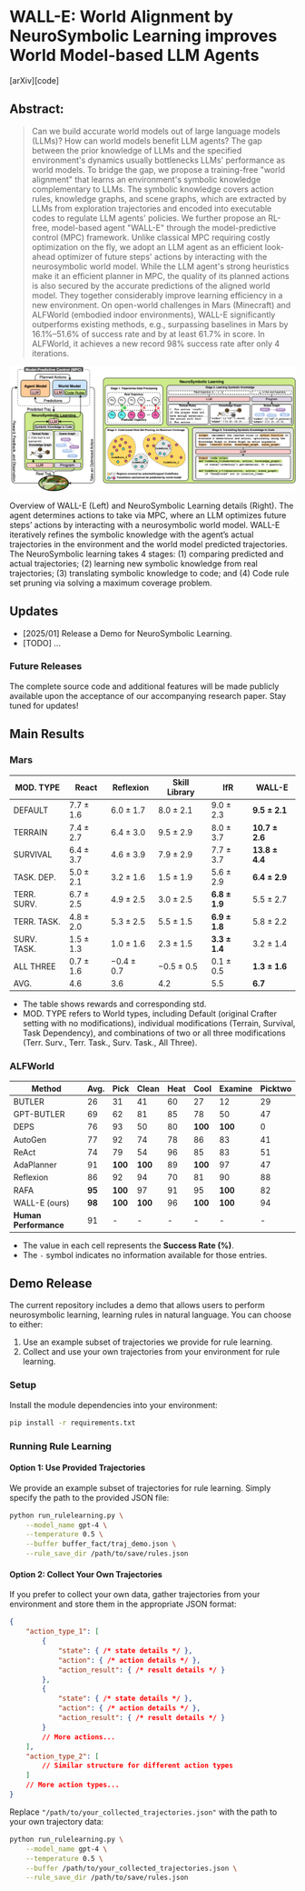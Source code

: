 # WALL-E: World Alignment by NeuroSymbolic Learning improves World Model-based LLM Agents

[arXiv][code]

## Abstract:
> Can we build accurate world models out of large language models (LLMs)? How can world models benefit LLM agents? The gap between the prior knowledge of LLMs and the specified environment's dynamics usually bottlenecks LLMs' performance as world models. To bridge the gap, we propose a training-free "world alignment" that learns an environment's symbolic knowledge complementary to LLMs. The symbolic knowledge covers action rules, knowledge graphs, and scene graphs, which are extracted by LLMs from exploration trajectories and encoded into executable codes to regulate LLM agents' policies. We further propose an RL-free, model-based agent "WALL-E" through the model-predictive control (MPC) framework. Unlike classical MPC requiring costly optimization on the fly, we adopt an LLM agent as an efficient look-ahead optimizer of future steps' actions by interacting with the neurosymbolic world model. While the LLM agent's strong heuristics make it an efficient planner in MPC, the quality of its planned actions is also secured by the accurate predictions of the aligned world model. They together considerably improve learning efficiency in a new environment. On open-world challenges in Mars (Minecraft) and ALFWorld (embodied indoor environments), WALL-E significantly outperforms existing methods, e.g., surpassing baselines in Mars by 16.1%–51.6% of success rate and by at least 61.7% in score. In ALFWorld, it achieves a new record 98% success rate after only 4 iterations.


![overall_framework](./assests/overall_framework_2.png)

Overview of WALL-E (Left) and NeuroSymbolic Learning details (Right). The agent determines actions to take via MPC, where an LLM optimizes future steps’ actions by interacting with a neurosymbolic world model.
WALL-E iteratively refines the symbolic knowledge with the agent’s actual trajectories in the environment and the world model predicted trajectories. The NeuroSymbolic learning takes 4 stages: (1) comparing predicted and actual trajectories; (2) learning new symbolic knowledge from real trajectories; (3) translating symbolic knowledge to code; and (4) Code rule set pruning via solving a maximum coverage problem.

## Updates
- [2025/01] Release a Demo for NeuroSymbolic Learning.
- [TODO] ...

### Future Releases

The complete source code and additional features will be made publicly available upon the acceptance of our accompanying research paper. Stay tuned for updates!

## Main Results

### Mars

| MOD. TYPE     | React           | Reflexion        | Skill Library         | IfR          | WALL-E        |
|---------------|---------------|---------------|---------------|---------------|---------------|
| DEFAULT       | 7.7 ± 1.6    | 6.0 ± 1.7    | 8.0 ± 2.1    | 9.0 ± 2.3    | **9.5 ± 2.1**    |
| TERRAIN       | 7.4 ± 2.7    | 6.4 ± 3.0     | 9.5 ± 2.9 | 8.0 ± 3.7 | **10.7 ± 2.6** |
| SURVIVAL      | 6.4 ± 3.7 | 4.6 ± 3.9 | 7.9 ± 2.9 | 7.7 ± 3.7 | **13.8 ± 4.4** |
| TASK. DEP.    | 5.0 ± 2.1 | 3.2 ± 1.6 | 1.5 ± 1.9 | 5.6 ± 2.9 | **6.4 ± 2.9** |
| TERR. SURV.   | 6.7 ± 2.5 | 4.9 ± 2.5 |3.0 ± 2.5 | **6.8 ± 1.9** | 5.5 ± 2.7 |
| TERR. TASK.   | 4.8 ± 2.0 | 5.3 ± 2.5 | 5.5 ± 1.5 | **6.9 ± 1.8** | 5.8 ± 2.2 |
| SURV. TASK.   | 1.5 ± 1.3 | 1.0 ± 1.6 | 2.3 ± 1.5 | **3.3 ± 1.4** | 3.2 ± 1.4 |
| ALL THREE     | 0.7 ± 1.6 | −0.4 ± 0.7 | −0.5 ± 0.5 | 0.1 ± 0.5 | **1.3 ± 1.6** |
| AVG.          | 4.6 | 3.6 | 4.2 | 5.5 | **6.7** |

- The table shows rewards and corresponding std.
- MOD. TYPE refers to World types, including Default (original Crafter setting with no modifications), individual modifications (Terrain, Survival, Task Dependency), and combinations of two or all three modifications (Terr. Surv., Terr. Task., Surv. Task., All Three).

### ALFWorld

| Method                        | Avg. | Pick | Clean | Heat | Cool | Examine | Picktwo |
|-------------------------------|------|------|-------|------|------|---------|---------|
| BUTLER       | 26         | 31         | 41         | 60         | 27         | 12         | 29     |
| GPT-BUTLER   | 69         | 62         | 81         | 85         | 78         | 50         | 47     |
| DEPS               | 76         | 93         | 50         | 80         | **100**    | **100**    | 0      |
| AutoGen             | 77         | 92         | 74         | 78         | 86         | 83         | 41     |
| ReAct                | 74         | 79         | 54         | 96         | 85         | 83         | 51     |
| AdaPlanner          | 91         | **100**    | **100**    | 89         | **100**    | 97         | 47     |
| Reflexion          | 86         | 92         | 94         | 70         | 81         | 90         | 88     |
| RAFA                | **95**     | **100**    | 97         | 91         | 95         | **100**    | 82     |
| WALL-E (ours)                          | **98**     | **100**    | **100**        | 96    | **100**         | **100**         | 94    |
| **Human Performance**                 | 91   | -    | -     | -    | -    | -       | -       |

- The value in each cell represents the **Success Rate (%)**.
- The `-` symbol indicates no information available for those entries.

## Demo Release

The current repository includes a demo that allows users to perform neurosymbolic learning, learning rules in natural language. You can choose to either:

1. Use an example subset of trajectories we provide for rule learning.
2. Collect and use your own trajectories from your environment for rule learning.

### Setup

Install the module dependencies into your environment:
```bash
pip install -r requirements.txt
```

### Running Rule Learning

#### Option 1: Use Provided Trajectories
We provide an example subset of trajectories for rule learning. Simply specify the path to the provided JSON file:

```bash
python run_rulelearning.py \
    --model_name gpt-4 \
    --temperature 0.5 \
    --buffer buffer_fact/traj_demo.json \
    --rule_save_dir /path/to/save/rules.json
```

#### Option 2: Collect Your Own Trajectories


If you prefer to collect your own data, gather trajectories from your environment and store them in the appropriate JSON format:

```json
{
    "action_type_1": [
        {
            "state": { /* state details */ },
            "action": { /* action details */ },
            "action_result": { /* result details */ }
        },
        {
            "state": { /* state details */ },
            "action": { /* action details */ },
            "action_result": { /* result details */ }
        }
        // More actions...
    ],
    "action_type_2": [
        // Similar structure for different action types
    ]
    // More action types...
}
```

Replace `"/path/to/your_collected_trajectories.json"` with the path to your own trajectory data:

```bash
python run_rulelearning.py \
    --model_name gpt-4 \
    --temperature 0.5 \
    --buffer /path/to/your_collected_trajectories.json \
    --rule_save_dir /path/to/save/rules.json
```
